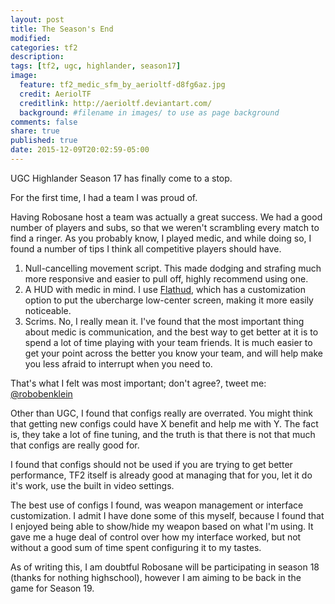 ```yaml
---
layout: post
title: The Season's End
modified:
categories: tf2
description:
tags: [tf2, ugc, highlander, season17]
image:
  feature: tf2_medic_sfm_by_aerioltf-d8fg6az.jpg
  credit: AeriolTF
  creditlink: http://aerioltf.deviantart.com/
  background: #filename in images/ to use as page background
comments: false
share: true
published: true
date: 2015-12-09T20:02:59-05:00
---
```


UGC Highlander Season 17 has finally come to a stop.

For the first time, I had a team I was proud of.

Having Robosane host a team was actually a great success. We had a good number of players and subs, so that we weren't scrambling every match to find a ringer.
As you probably know, I played medic, and while doing so, I found a number of tips I think all competitive players should have.

 1. Null-cancelling movement script. This made dodging and strafing much more responsive and easier to pull off, highly recommend using one.
 2. A HUD with medic in mind. I use [Flathud](http://flatlinee.github.io/flathud/), which has a customization option to put the ubercharge low-center screen, making it more easily noticeable.
 3. Scrims. No, I really mean it. I've found that the most important thing about medic is communication, and the best way to get better at it is to spend a lot of time playing with your team friends. It is much easier to get your point across the better you know your team, and will help make you less afraid to interrupt when you need to.

That's what I felt was most important; don't agree?, tweet me: [@robobenklein](https://twitter.com/robobenklein)

Other than UGC, I found that configs really are overrated. You might think that getting new configs could have X benefit and help me with Y. The fact is, they take a lot of fine tuning, and the truth is that there is not that much that configs are really good for.

I found that configs should not be used if you are trying to get better performance, TF2 itself is already good at managing that for you, let it do it's work, use the built in video settings.

The best use of configs I found, was weapon management or interface customization. I admit I have done some of this myself, because I found that I enjoyed being able to show/hide my weapon based on what I'm using. It gave me a huge deal of control over how my interface worked, but not without a good sum of time spent configuring it to my tastes.

As of writing this, I am doubtful Robosane will be participating in season 18 (thanks for nothing highschool), however I am aiming to be back in the game for Season 19.
